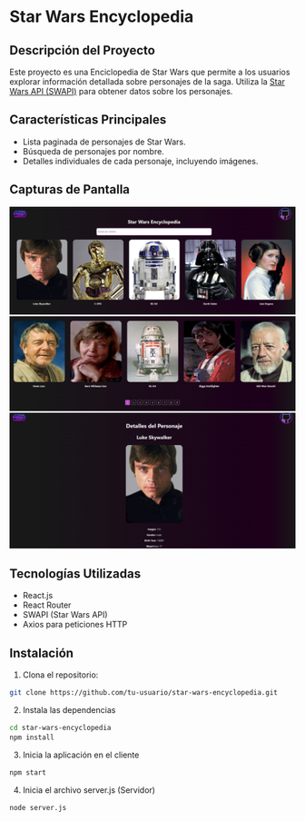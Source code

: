 
# Star Wars Encyclopedia

## Descripción del Proyecto

Este proyecto es una Enciclopedia de Star Wars que permite a los usuarios explorar información detallada sobre personajes de la saga. Utiliza la [Star Wars API (SWAPI)](https://swapi.dev/) para obtener datos sobre los personajes.

## Características Principales

- Lista paginada de personajes de Star Wars.
- Búsqueda de personajes por nombre.
- Detalles individuales de cada personaje, incluyendo imágenes.

## Capturas de Pantalla

![Página Principal](client/public/static/screenshots/cap1.png)
![Página Principal 2](client/public/static/screenshots/cap2.png)
![Detalles del Personaje](client/public/static/screenshots/cap3.png)

## Tecnologías Utilizadas

- React.js
- React Router
- SWAPI (Star Wars API)
- Axios para peticiones HTTP

## Instalación

1. Clona el repositorio:

```bash
git clone https://github.com/tu-usuario/star-wars-encyclopedia.git
```
2. Instala las dependencias
```bash
cd star-wars-encyclopedia
npm install
```
3. Inicia la aplicación en el cliente
```bash
npm start
```
4. Inicia el archivo server.js (Servidor)
```bash
node server.js
```
